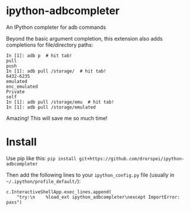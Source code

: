# ipython-adbcompleter
An IPython completer for adb commands

Beyond the basic argument completion, this extension also adds completions for file/directory paths:

```
In [1]: adb p  # hit tab!
pull
push
In [1]: adb pull /storage/  # hit tab!
6432-6235
emulated
enc_emulated
Private
self
In [1]: adb pull /storage/emu  # hit tab!
In [1]: adb pull /storage/emulated
```

Amazing! This will save me so much time!

# Install
Use pip like this:
`pip install git+https://github.com/drorspei/ipython-adbcompleter`

Then add the following lines to your `ipython_config.py` file (usually in `~/.ipython/profile_default/`):
```
c.InteractiveShellApp.exec_lines.append(
    "try:\n    %load_ext ipython_adbcompleter\nexcept ImportError: pass")
```
